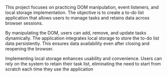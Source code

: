 This project focuses on practicing DOM manipulation, event listeners, and local storage implementation. The objective is to create a to-do list application that allows users to manage tasks and retains data across browser sessions.

By manipulating the DOM, users can add, remove, and update tasks dynamically. The application integrates local storage to store the to-do list data persistently. This ensures data availability even after closing and reopening the browser.

Implementing local storage enhances usability and convenience. Users can rely on the system to retain their task list, eliminating the need to start from scratch each time they use the application
